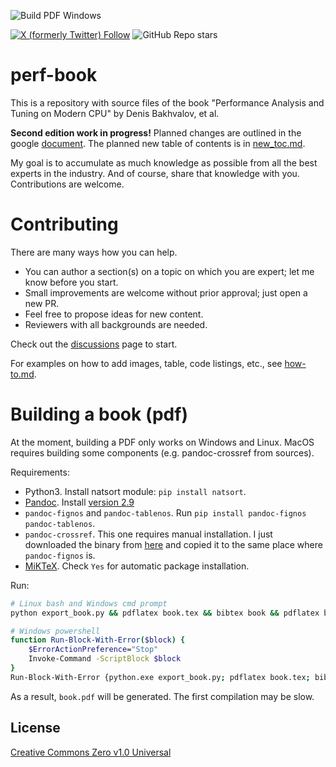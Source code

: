 ![Build PDF Windows](https://github.com/dendibakh/perf-book/actions/workflows/build_pdf.yml/badge.svg) 

[![X (formerly Twitter) Follow](https://img.shields.io/twitter/follow/dendibakh)](https://twitter.com/dendibakh)
![GitHub Repo stars](https://img.shields.io/github/stars/dendibakh/perf-book)

# perf-book

This is a repository with source files of the book "Performance Analysis and Tuning on Modern CPU" by Denis Bakhvalov, et al.

**Second edition work in progress!** Planned changes are outlined in the google [document](https://docs.google.com/document/d/1tr2qRDe72VSBYypIANYjJLM_zCdPB6S9m4LmXsQb0vQ/edit?usp=sharing). The planned new table of contents is in [new_toc.md](new_toc.md).

My goal is to accumulate as much knowledge as possible from all the best experts in the industry. And of course, share that knowledge with you. Contributions are welcome.

# Contributing

There are many ways how you can help.
- You can author a section(s) on a topic on which you are expert; let me know before you start.
- Small improvements are welcome without prior approval; just open a new PR.
- Feel free to propose ideas for new content.
- Reviewers with all backgrounds are needed.

Check out the [discussions](https://github.com/dendibakh/perf-book/discussions) page to start.

For examples on how to add images, table, code listings, etc., see [how-to.md](how-to.md).

# Building a book (pdf)

At the moment, building a PDF only works on Windows and Linux. MacOS requires building some components (e.g. pandoc-crossref from sources).

Requirements:

 * Python3. Install natsort module: `pip install natsort`.
 * [Pandoc](https://pandoc.org/installing.html). Install [version 2.9](https://github.com/jgm/pandoc/releases/tag/2.9.2.1)
 * `pandoc-fignos` and `pandoc-tablenos`. Run `pip install pandoc-fignos pandoc-tablenos`.
 * `pandoc-crossref`. This one requires manual installation. I just downloaded the binary from [here](https://github.com/lierdakil/pandoc-crossref/releases/tag/v0.3.6.4) and copied it to the same place where `pandoc-fignos` is.
 * [MiKTeX](https://miktex.org/download). Check `Yes` for automatic package installation.

Run:
```bash
# Linux bash and Windows cmd prompt
python export_book.py && pdflatex book.tex && bibtex book && pdflatex book.tex && pdflatex book.tex

# Windows powershell
function Run-Block-With-Error($block) {
    $ErrorActionPreference="Stop"
    Invoke-Command -ScriptBlock $block
}
Run-Block-With-Error {python.exe export_book.py; pdflatex book.tex; bibtex book; pdflatex book.tex; pdflatex book.tex}
```

As a result, `book.pdf` will be generated. The first compilation may be slow.

## License

[Creative Commons Zero v1.0 Universal](LICENSE)

